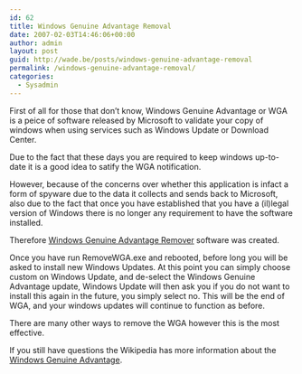 ```yaml
---
id: 62
title: Windows Genuine Advantage Removal
date: 2007-02-03T14:46:06+00:00
author: admin
layout: post
guid: http://wade.be/posts/windows-genuine-advantage-removal
permalink: /windows-genuine-advantage-removal/
categories:
  - Sysadmin
---
```

<p class="lead">
  First of all for those that don&#8217;t know, Windows Genuine Advantage or WGA is a peice of software released by Microsoft to validate your copy of windows when using services such as Windows Update or Download Center.
</p>

Due to the fact that these days you are required to keep windows up-to-date it is a good idea to satify the WGA notification.

However, because of the concerns over whether this application is infact a form of spyware due to the data it collects and sends back to Microsoft, also due to the fact that once you have established that you have a (il)legal version of Windows there is no longer any requirement to have the software installed.

Therefore [Windows Genuine Advantage Remover](http://web.archive.org/web/20080918203843/http://www.elecboy.com:80/index.php/2006/06/27/removewga-v101-released/) software was created.

Once you have run RemoveWGA.exe and rebooted, before long you will be asked to install new Windows Updates. At this point you can simply choose custom on Windows Update, and de-select the Windows Genuine Advantage update, Windows Update will then ask you if you do not want to install this again in the future, you simply select no. This will be the end of WGA, and your windows updates will continue to function as before.
  
There are many other ways to remove the WGA however this is the most effective.

If you still have questions the Wikipedia has more information about the [Windows Genuine Advantage](http://en.wikipedia.org/wiki/Windows_Genuine_Advantage).